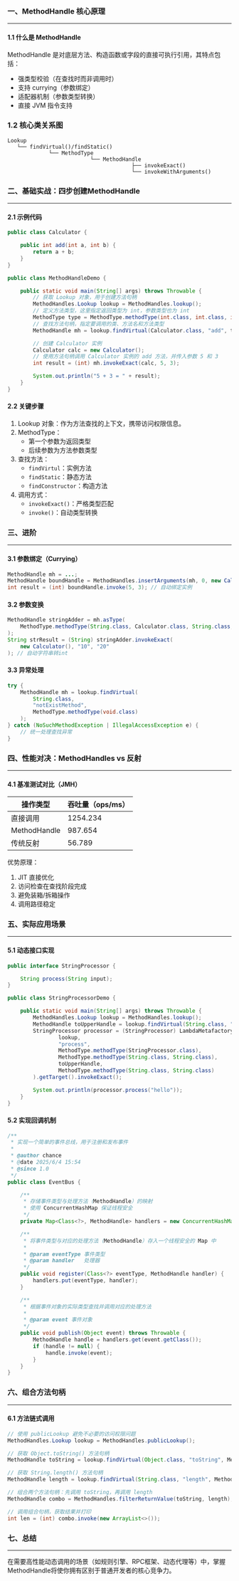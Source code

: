 ### 一、MethodHandle 核心原理

---

#### 1.1 什么是 MethodHandle

MethodHandle 是对底层方法、构造函数或字段的直接可执行引用，其特点包括：

- 强类型校验（在查找时而非调用时）
- 支持 currying（参数绑定）
- 适配器机制（参数类型转换）
- 直接 JVM 指令支持

### 1.2 核心类关系图

```
Lookup
   └── findVirtual()/findStatic()
             └── MethodType
                          └── MethodHandle
                                       ├── invokeExact()
                                       └── invokeWithArguments()
```



### 二、基础实战：四步创建MethodHandle

---

#### 2.1 示例代码

```java
public class Calculator {

    public int add(int a, int b) {
        return a + b;
    }
}
```

```java
public class MethodHandleDemo {

    public static void main(String[] args) throws Throwable {
        // 获取 Lookup 对象，用于创建方法句柄
        MethodHandles.Lookup lookup = MethodHandles.lookup();
        // 定义方法类型，这里指定返回类型为 int，参数类型也为 int
        MethodType type = MethodType.methodType(int.class, int.class, int.class);
        // 查找方法句柄，指定要调用的类、方法名和方法类型
        MethodHandle mh = lookup.findVirtual(Calculator.class, "add", type);

        // 创建 Calculator 实例
        Calculator calc = new Calculator();
        // 使用方法句柄调用 Calculator 实例的 add 方法，并传入参数 5 和 3
        int result = (int) mh.invokeExact(calc, 5, 3);

        System.out.println("5 + 3 = " + result);
    }
}

```

#### 2.2 关键步骤

1. Lookup 对象：作为方法查找的上下文，携带访问权限信息。
2. MethodType：
   - 第一个参数为返回类型
   - 后续参数为方法参数类型
3. 查找方法：
   - `findVirtul`：实例方法
   - `findStatic`：静态方法
   - `findConstructor`：构造方法
4. 调用方式：
   - `invokeExact()`：严格类型匹配
   - `invoke()`：自动类型转换



### 三、进阶

---

#### 3.1 参数绑定（Currying）

```java
MethodHandle mh = ...;
MethodHandle boundHandle = MethodHandles.insertArguments(mh, 0, new Calculator());
int result = (int) boundHandle.invoke(5, 3); // 自动绑定实例
```

#### 3.2 参数变换

```java
MethodHandle stringAdder = mh.asType(
    MethodType.methodType(String.class, Calculator.class, String.class, String.class)
);
String strResult = (String) stringAdder.invokeExact(
    new Calculator(), "10", "20"
); // 自动字符串转int
```

#### 3.3 异常处理

```java
try {
    MethodHandle mh = lookup.findVirtual(
        String.class, 
        "notExistMethod",
        MethodType.methodType(void.class)
    );
} catch (NoSuchMethodException | IllegalAccessException e) {
    // 统一处理查找异常
}
```



### 四、性能对决：MethodHandles vs 反射

---

#### 4.1 基准测试对比（JMH）

| 操作类型     | 吞吐量（ops/ms） |
| ------------ | ---------------- |
| 直接调用     | 1254.234         |
| MethodHandle | 987.654          |
| 传统反射     | 56.789           |

优势原理：

1. JIT 直接优化
2. 访问检查在查找阶段完成
3. 避免装箱/拆箱操作
4. 调用路径稳定



### 五、实际应用场景

---

#### 5.1 动态接口实现

```java
public interface StringProcessor {

    String process(String input);
}
```

```java
public class StringProcessorDemo {

    public static void main(String[] args) throws Throwable {
        MethodHandles.Lookup lookup = MethodHandles.lookup();
        MethodHandle toUpperHandle = lookup.findVirtual(String.class, "toUpperCase", MethodType.methodType(String.class));
        StringProcessor processor = (StringProcessor) LambdaMetafactory.metafactory(
                lookup,
                "process",
                MethodType.methodType(StringProcessor.class),
                MethodType.methodType(String.class, String.class),
                toUpperHandle,
                MethodType.methodType(String.class, String.class)
        ).getTarget().invokeExact();

        System.out.println(processor.process("hello"));
    }
}
```

#### 5.2 实现回调机制

```java
/**
 * 实现一个简单的事件总线，用于注册和发布事件
 *
 * @author chance
 * @date 2025/6/4 15:54
 * @since 1.0
 */
public class EventBus {

    /**
     * 存储事件类型与处理方法（MethodHandle）的映射
     * 使用 ConcurrentHashMap 保证线程安全
     */
    private Map<Class<?>, MethodHandle> handlers = new ConcurrentHashMap<>();

    /**
     * 将事件类型与对应的处理方法（MethodHandle）存入一个线程安全的 Map 中
     *
     * @param eventType 事件类型
     * @param handler   处理器
     */
    public void register(Class<?> eventType, MethodHandle handler) {
        handlers.put(eventType, handler);
    }

    /**
     * 根据事件对象的实际类型查找并调用对应的处理方法
     *
     * @param event 事件对象
     */
    public void publish(Object event) throws Throwable {
        MethodHandle handle = handlers.get(event.getClass());
        if (handle != null) {
            handle.invoke(event);
        }
    }
}
```



### 六、组合方法句柄

---

#### 6.1 方法链式调用

```java
// 使用 publicLookup 避免不必要的访问权限问题
MethodHandles.Lookup lookup = MethodHandles.publicLookup();

// 获取 Object.toString() 方法句柄
MethodHandle toString = lookup.findVirtual(Object.class, "toString", MethodType.methodType(String.class));

// 获取 String.length() 方法句柄
MethodHandle length = lookup.findVirtual(String.class, "length", MethodType.methodType(int.class));

// 组合两个方法句柄：先调用 toString，再调用 length
MethodHandle combo = MethodHandles.filterReturnValue(toString, length);

// 调用组合句柄，获取结果并打印
int len = (int) combo.invoke(new ArrayList<>());
```



### 七、总结

---

在需要高性能动态调用的场景（如规则引擎、RPC框架、动态代理等）中，掌握MethodHandle将使你拥有区别于普通开发者的核心竞争力。



